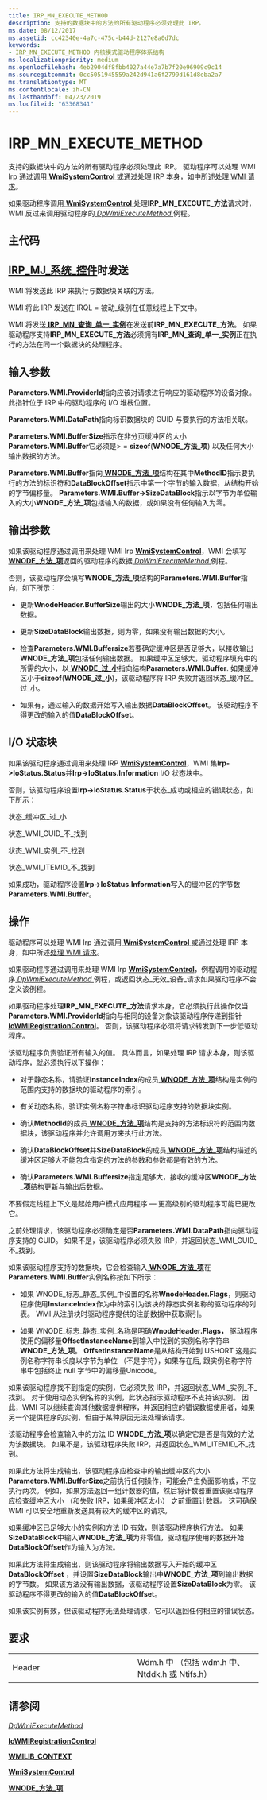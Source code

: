 ```yaml
---
title: IRP_MN_EXECUTE_METHOD
description: 支持的数据块中的方法的所有驱动程序必须处理此 IRP。
ms.date: 08/12/2017
ms.assetid: cc42340e-4a7c-475c-b44d-2127e8a0d7dc
keywords:
- IRP_MN_EXECUTE_METHOD 内核模式驱动程序体系结构
ms.localizationpriority: medium
ms.openlocfilehash: 4eb2904df8fbb4027a44e7a7b7f20e96909c9c14
ms.sourcegitcommit: 0cc5051945559a242d941a6f2799d161d8eba2a7
ms.translationtype: MT
ms.contentlocale: zh-CN
ms.lasthandoff: 04/23/2019
ms.locfileid: "63368341"
---
```

# <a name="irpmnexecutemethod"></a>IRP\_MN\_EXECUTE\_METHOD


支持的数据块中的方法的所有驱动程序必须处理此 IRP。 驱动程序可以处理 WMI Irp 通过调用[ **WmiSystemControl** ](https://msdn.microsoft.com/library/windows/hardware/ff565834)或通过处理 IRP 本身，如中所述[处理 WMI 请求](https://msdn.microsoft.com/library/windows/hardware/ff546968)。

如果驱动程序调用[ **WmiSystemControl** ](https://msdn.microsoft.com/library/windows/hardware/ff565834)处理**IRP\_MN\_EXECUTE\_方法**请求时，WMI 反过来调用驱动程序的[ *DpWmiExecuteMethod* ](https://msdn.microsoft.com/library/windows/hardware/ff544090)例程。

<a name="major-code"></a>主代码
----------

[**IRP\_MJ\_系统\_控件**](irp-mj-system-control.md)时发送
---------

WMI 将发送此 IRP 来执行与数据块关联的方法。

WMI 将此 IRP 发送在 IRQL = 被动\_级别在任意线程上下文中。

WMI 将发送[ **IRP\_MN\_查询\_单一\_实例**](irp-mn-query-single-instance.md)在发送前**IRP\_MN\_EXECUTE\_方法**。 如果驱动程序支持**IRP\_MN\_EXECUTE\_方法**必须拥有**IRP\_MN\_查询\_单一\_实例**正在执行的方法在同一个数据块的处理程序。

## <a name="input-parameters"></a>输入参数


**Parameters.WMI.ProviderId**指向应该对请求进行响应的驱动程序的设备对象。 此指针位于 IRP 中的驱动程序的 I/O 堆栈位置。

**Parameters.WMI.DataPath**指向标识数据块的 GUID 与要执行的方法相关联。

**Parameters.WMI.BufferSize**指示在非分页缓冲区的大小**Parameters.WMI.Buffer**它必须是&gt; =  **sizeof**(**WNODE\_方法\_项**) 以及任何大小输出数据的方法。

**Parameters.WMI.Buffer**指向[ **WNODE\_方法\_项**](https://msdn.microsoft.com/library/windows/hardware/ff566376)结构在其中**MethodID**指示要执行的方法的标识符和**DataBlockOffset**指示中第一个字节的输入数据，从结构开始的字节偏移量。 **Parameters.WMI.Buffer-&gt;SizeDataBlock**指示以字节为单位输入的大小**WNODE\_方法\_项**包括输入的数据，或如果没有任何输入为零。

## <a name="output-parameters"></a>输出参数


如果该驱动程序通过调用来处理 WMI Irp [ **WmiSystemControl**](https://msdn.microsoft.com/library/windows/hardware/ff565834)，WMI 会填写[ **WNODE\_方法\_项**](https://msdn.microsoft.com/library/windows/hardware/ff566376)返回的驱动程序的数据[ *DpWmiExecuteMethod* ](https://msdn.microsoft.com/library/windows/hardware/ff544090)例程。

否则，该驱动程序会填写**WNODE\_方法\_项**结构的**Parameters.WMI.Buffer**指向，如下所示：

-   更新**WnodeHeader.BufferSize**输出的大小**WNODE\_方法\_项**，包括任何输出数据。

-   更新**SizeDataBlock**输出数据，则为零，如果没有输出数据的大小。

-   检查**Parameters.WMI.Buffersize**若要确定缓冲区是否足够大，以接收输出**WNODE\_方法\_项**包括任何输出数据。 如果缓冲区足够大，驱动程序填充中的所需的大小，以[ **WNODE\_过\_小**](https://msdn.microsoft.com/library/windows/hardware/ff566379)指向结构**Parameters.WMI.Buffer**. 如果缓冲区小于**sizeof**(**WNODE\_过\_小**)，该驱动程序将 IRP 失败并返回状态\_缓冲区\_过\_小。

-   如果有，通过输入的数据开始写入输出数据**DataBlockOffset**。 该驱动程序不得更改的输入的值**DataBlockOffset**。

## <a name="io-status-block"></a>I/O 状态块


如果该驱动程序通过调用来处理 IRP [ **WmiSystemControl**](https://msdn.microsoft.com/library/windows/hardware/ff565834)，WMI 集**Irp-&gt;IoStatus.Status**并**Irp-&gt;IoStatus.Information** I/O 状态块中。

否则，该驱动程序设置**Irp-&gt;IoStatus.Status**于状态\_成功或相应的错误状态，如下所示：

状态\_缓冲区\_过\_小

状态\_WMI\_GUID\_不\_找到

状态\_WMI\_实例\_不\_找到

状态\_WMI\_ITEMID\_不\_找到

如果成功，驱动程序设置**Irp-&gt;IoStatus.Information**写入的缓冲区的字节数**Parameters.WMI.Buffer**。

<a name="operation"></a>操作
---------

驱动程序可以处理 WMI Irp 通过调用[ **WmiSystemControl** ](https://msdn.microsoft.com/library/windows/hardware/ff565834)或通过处理 IRP 本身，如中所述[处理 WMI 请求](https://msdn.microsoft.com/library/windows/hardware/ff546968)。

如果驱动程序通过调用来处理 WMI Irp [ **WmiSystemControl**](https://msdn.microsoft.com/library/windows/hardware/ff565834)，例程调用的驱动程序[ *DpWmiExecuteMethod* ](https://msdn.microsoft.com/library/windows/hardware/ff544090)例程，或返回状态\_无效\_设备\_请求如果驱动程序不会定义该例程。

如果驱动程序处理**IRP\_MN\_EXECUTE\_方法**请求本身，它必须执行此操作仅当**Parameters.WMI.ProviderId**指向与相同的设备对象该驱动程序传递到指针[ **IoWMIRegistrationControl**](https://msdn.microsoft.com/library/windows/hardware/ff550480)。 否则，该驱动程序必须将请求转发到下一步低驱动程序。

该驱动程序负责验证所有输入的值。 具体而言，如果处理 IRP 请求本身，则该驱动程序，就必须执行以下操作：

-   对于静态名称，请验证**InstanceIndex**的成员[ **WNODE\_方法\_项**](https://msdn.microsoft.com/library/windows/hardware/ff566376)结构是实例的范围内支持的数据块的驱动程序的索引。

-   有关动态名称，验证实例名称字符串标识驱动程序支持的数据块实例。

-   确认**MethodId**的成员[ **WNODE\_方法\_项**](https://msdn.microsoft.com/library/windows/hardware/ff566376)结构是支持的方法标识符的范围内数据块，该驱动程序并允许调用方来执行此方法。

-   确认**DataBlockOffset**并**SizeDataBlock**的成员[ **WNODE\_方法\_项**](https://msdn.microsoft.com/library/windows/hardware/ff566376)结构描述的缓冲区足够大不能包含指定的方法的参数和参数都是有效的方法。

-   确认**Parameters.WMI.Buffersize**指定足够大，接收的缓冲区**WNODE\_方法\_项**结构更新与输出后数据。

不要假定线程上下文是起始用户模式应用程序 — 更高级别的驱动程序可能已更改它。

之前处理请求，该驱动程序必须确定是否**Parameters.WMI.DataPath**指向驱动程序支持的 GUID。 如果不是，该驱动程序必须失败 IRP，并返回状态\_WMI\_GUID\_不\_找到。

如果该驱动程序支持的数据块，它会检查输入[ **WNODE\_方法\_项**](https://msdn.microsoft.com/library/windows/hardware/ff566376)在**Parameters.WMI.Buffer**实例名称按如下所示：

-   如果 WNODE\_标志\_静态\_实例\_中设置的名称**WnodeHeader.Flags**，则驱动程序使用**InstanceIndex**作为中的索引为该块的静态实例名称的驱动程序的列表。 WMI 从注册块时驱动程序提供的注册数据中获取索引。

-   如果 WNODE\_标志\_静态\_实例\_名称是明确**WnodeHeader.Flags，** 驱动程序使用的偏移量**OffsetInstanceName**到输入中找到的实例名称字符串**WNODE\_方法\_项**。 **OffsetInstanceName**是从结构开始到 USHORT 这是实例名称字符串长度以字节为单位 （不是字符），如果存在后, 跟实例名称字符串中包括终止 null 字节中的偏移量Unicode。

如果该驱动程序找不到指定的实例，它必须失败 IRP，并返回状态\_WMI\_实例\_不\_找到。 对于使用动态实例名称的实例，此状态指示驱动程序不支持该实例。 因此，WMI 可以继续查询其他数据提供程序，并返回相应的错误数据使用者，如果另一个提供程序的实例，但由于某种原因无法处理该请求。

该驱动程序会检查输入中的方法 ID **WNODE\_方法\_项**以确定它是否是有效的方法为该数据块。 如果不是，该驱动程序失败 IRP，并返回状态\_WMI\_ITEMID\_不\_找到。

如果此方法将生成输出，该驱动程序应检查中的输出缓冲区的大小**Parameters.WMI.BufferSize**之前执行任何操作，可能会产生负面影响或，不应执行两次。 例如，如果方法返回一组计数器的值，然后将计数器重置该驱动程序应检查缓冲区大小 （和失败 IRP，如果缓冲区太小） 之前重置计数器。 这可确保 WMI 可以安全地重新发送具有较大的缓冲区的请求。

如果缓冲区已足够大小的实例和方法 ID 有效，则该驱动程序执行方法。 如果**SizeDataBlock**中输入**WNODE\_方法\_项**为非零值，驱动程序使用的数据开始**DataBlockOffset**作为输入为方法。

如果此方法将生成输出，则该驱动程序将输出数据写入开始的缓冲区**DataBlockOffset** ，并设置**SizeDataBlock**输出中**WNODE\_方法\_项**到输出数据的字节数。 如果该方法没有输出数据，该驱动程序设置**SizeDataBlock**为零。 该驱动程序不得更改的输入的值**DataBlockOffset**。

如果该实例有效，但该驱动程序无法处理请求，它可以返回任何相应的错误状态。

<a name="requirements"></a>要求
------------

<table>
<colgroup>
<col width="50%" />
<col width="50%" />
</colgroup>
<tbody>
<tr class="odd">
<td><p>Header</p></td>
<td>Wdm.h 中 （包括 wdm.h 中、 Ntddk.h 或 Ntifs.h）</td>
</tr>
</tbody>
</table>

## <a name="see-also"></a>请参阅


[*DpWmiExecuteMethod*](https://msdn.microsoft.com/library/windows/hardware/ff544090)

[**IoWMIRegistrationControl**](https://msdn.microsoft.com/library/windows/hardware/ff550480)

[**WMILIB\_CONTEXT**](https://msdn.microsoft.com/library/windows/hardware/ff565813)

[**WmiSystemControl**](https://msdn.microsoft.com/library/windows/hardware/ff565834)

[**WNODE\_方法\_项**](https://msdn.microsoft.com/library/windows/hardware/ff566376)

 

 




